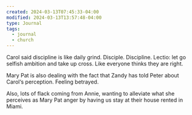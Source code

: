 ```yaml
---
created: 2024-03-13T07:45:33-04:00
modified: 2024-03-13T13:57:48-04:00
type: Journal
tags:
  - journal
  - church
---
```


Carol said discipline is like daily grind. Disciple. Discipline. Lectio: let go selfish ambition and take up cross. Like everyone thinks they are right.

Mary Pat is also dealing with the fact that Zandy has told Peter about Carol‘s perception. Feeling betrayed.

Also, lots of flack coming from Annie, wanting to alleviate what she perceives as Mary Pat anger by having us stay at their house rented in Miami.
